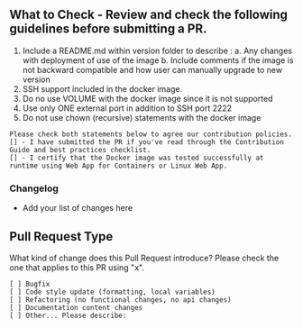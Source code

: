 ## What to Check - Review and check the following guidelines before submitting a PR.
1. Include a README.md within version folder to describe :
	a. Any changes with deployment of use of the image 
	b. Include comments if the image is not backward compatible and how user can manually upgrade to new version 
2. SSH support included in the docker image.
3. Do no use VOLUME with the docker image since it is not supported 
4. Use only ONE external port in addition to SSH port 2222
5. Do not use chown (recursive) statements with the docker image 

```
Please check both statements below to agree our contribution policies. 
[] - I have submitted the PR if you've read through the Contribution Guide and best practices checklist.
[] - I certify that the Docker image was tested successfully at runtime using Web App for Containers or Linux Web App.
```

### Changelog
- Add your list of changes here 


## Pull Request Type
What kind of change does this Pull Request introduce? Please check the one that applies to this PR using "x".

```
[ ] Bugfix
[ ] Code style update (formatting, local variables)
[ ] Refactoring (no functional changes, no api changes)
[ ] Documentation content changes
[ ] Other... Please describe:
